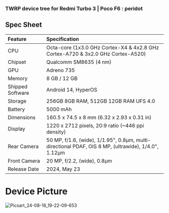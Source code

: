 ### TWRP device tree for Redmi Turbo 3 | Poco F6 : peridot


## Spec Sheet

| Feature          | Specification                                                                                           |
| :--------------- | :-------------------------------------------------------------------------------------------------------|
| CPU              | Octa-core (1x3.0 GHz Cortex-X4 & 4x2.8 GHz Cortex-A720 & 3x2.0 GHz Cortex-A520)                         |
| Chipset          | Qualcomm SM8635 (4 nm)                                                                                  |
| GPU              | Adreno 735                                                                                              |
| Memory           | 8 GB / 12 GB                                                                                            |
| Shipped Software | Android 14, HyperOS                                                                                     |
| Storage          | 256GB 8GB RAM, 512GB 12GB RAM UFS 4.0                                                                   |
| Battery          | 5000 mAh                                                                                                |
| Dimensions       | 160.5 x 74.5 x 8 mm (6.32 x 2.93 x 0.31 in)                                                             |
| Display          | 1220 x 2712 pixels, 20:9 ratio (~446 ppi density)                                                       |
| Rear Camera      | 50 MP, f/1.6, (wide), 1/1.95", 0.8µm, multi-directional PDAF, OIS 8 MP, (ultrawide), 1/4.0", 1.12µm     |
| Front Camera     | 20 MP, f/2.2, (wide), 0.8µm                                                                             |
| Release Date     | 2024, May 23                                                                                            |

# Device Picture

![Picsart_24-08-16_19-22-09-653](https://github.com/user-attachments/assets/cec492be-94cd-4762-895e-a585ef6588cd)
